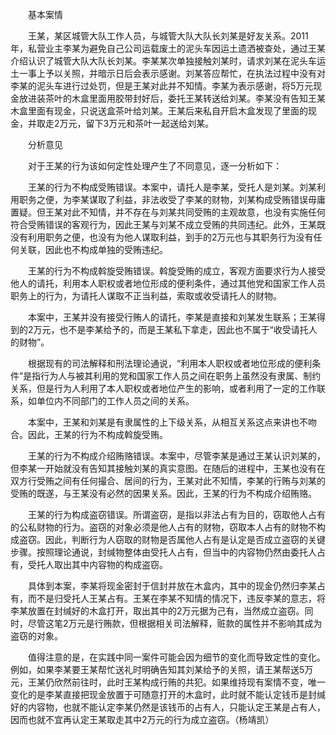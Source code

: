 　　基本案情

　　王某，某区城管大队工作人员，与城管大队大队长刘某是好友关系。2011年，私营业主李某为避免自己公司运载废土的泥头车因运土遗洒被查处，通过王某介绍认识了城管大队大队长刘某。李某某次单独接触刘某时，请求刘某在泥头车运土一事上予以关照，并暗示日后会表示感谢。刘某答应帮忙，在执法过程中没有对李某的泥头车进行过处罚，但是王某对此并不知情。李某为表示感谢，将5万元现金放进装茶叶的木盒里面用胶带封好后，委托王某转送给刘某。李某没有告知王某木盒里面有现金，只说送盒茶叶给刘某。王某后来私自开启木盒发现了里面的现金，并取走2万元，留下3万元和茶叶一起送给刘某。

　　分析意见

　　对于王某的行为该如何定性处理产生了不同意见，逐一分析如下：

　　王某的行为不构成受贿错误。本案中，请托人是李某，受托人是刘某。刘某利用职务之便，为李某谋取了利益，非法收受了李某的财物，刘某构成受贿错误毋庸置疑。但王某对此不知情，并不存在与刘某共同受贿的主观故意，也没有实施任何符合受贿错误的客观行为，因此王某与刘某不成立受贿的共同违纪。此外，王某既没有利用职务之便，也没有为他人谋取利益，到手的2万元也与其职务行为没有任何关联，因此也不构成单独的受贿违纪。

　　王某的行为不构成斡旋受贿错误。斡旋受贿的成立，客观方面要求行为人接受他人的请托，利用本人职权或者地位形成的便利条件，通过其他党和国家工作人员职务上的行为，为请托人谋取不正当利益，索取或收受请托人的财物。

　　本案中，王某并没有接受行贿人的请托，李某是直接和刘某发生联系；王某得到的2万元，也不是李某给予的，而是王某私下拿走，因此也不属于“收受请托人的财物”。

　　根据现有的司法解释和刑法理论通说，“利用本人职权或者地位形成的便利条件”是指行为人与被其利用的党和国家工作人员之间在职务上虽然没有隶属、制约关系，但是行为人利用了本人职权或者地位产生的影响，或者利用了一定的工作联系，如单位内不同部门的工作人员之间的关系。

　　本案中，王某和刘某是有隶属性的上下级关系，从相互关系这点来讲也不吻合。因此，王某的行为不构成斡旋受贿。

　　王某的行为不构成介绍贿赂错误。本案中，尽管李某是通过王某认识刘某的，但李某一开始就没有告知其接触刘某的真实意图。在随后的进程中，王某也没有在双方行受贿之间有任何撮合、居间的行为，王某对此不知情，李某的行贿与刘某的受贿的既遂，与王某没有必然的因果关系。因此，王某的行为不构成介绍贿赂。

　　王某的行为构成盗窃错误。所谓盗窃，是指以非法占有为目的，窃取他人占有的公私财物的行为。盗窃的对象必须是他人占有的财物，窃取本人占有的财物不构成盗窃。因此，判断行为人窃取的财物是否属他人占有是认定是否成立盗窃的关键步骤。按照理论通说，封缄物整体由受托人占有，但当中的内容物仍然由委托人占有，受托人取出其中内容物的构成盗窃。

　　具体到本案，李某将现金密封于信封并放在木盒内，其中的现金仍然归李某占有，而不是归受托人王某占有。王某在李某不知情的情况下，违反李某的意志，将李某放置在封缄好的木盒打开，取出其中的2万元据为己有，当然成立盗窃。同时，尽管这笔2万元是行贿款，但根据相关司法解释，赃款的属性并不影响其成为盗窃的对象。

　　值得注意的是，在实践中同一案件可能会因为细节的变化而导致定性的变化。例如，如果李某要王某帮忙送礼时明确告知其刘某给予的关照，请王某帮送5万元，王某仍欣然前往时，此时王某构成行贿的共犯。如果维持现有案情不变，唯一变化的是李某直接把现金放置于可随意打开的木盒时，此时就不能认定钱币是封缄好的内容物，也就不能认定李某仍然是该钱币的占有人，只能认定王某是占有人，因而也就不宜再认定王某取走其中2万元的行为成立盗窃。（杨靖凯）